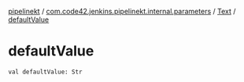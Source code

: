 [pipelinekt](../../index.md) / [com.code42.jenkins.pipelinekt.internal.parameters](../index.md) / [Text](index.md) / [defaultValue](./default-value.md)

# defaultValue

`val defaultValue: Str`